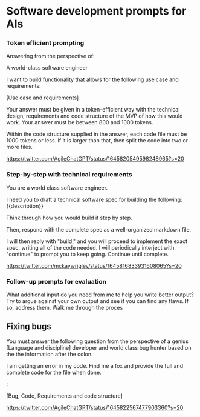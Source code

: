 # Software development prompts for AIs

### Token efficient prompting
Answering from the perspective of:

A world-class software engineer

I want to build functionality that allows for the following use case and requirements:

[Use case and requirements]

Your answer must be given in a token-efficient way with the technical design, requirements and code structure of the MVP of how this would work. Your answer must be between 800 and 1000 tokens.

Within the code structure supplied in the answer, each code file must be 1000 tokens or less. If it is larger than that, then split the code into two or more files.

https://twitter.com/AgileChatGPT/status/1645820549598248965?s=20


### Step-by-step with technical requirements
You are a world class software engineer.

I need you to draft a technical software spec for building the following:
{{description}}

Think through how you would build it step by step.

Then, respond with the complete spec as a well-organized markdown file.

I will then reply with "build," and you will proceed to implement the exact spec, writing all of the code needed. I will periodically interject with "continue" to prompt you to keep going. Continue until complete.

https://twitter.com/mckaywrigley/status/1645816833931608065?s=20

### Follow-up prompts for evaluation

What additional input do you need from me to help you write better output?
Try to argue against your own output and see if you can find any flaws. If so, address them. Walk me through the proces

## Fixing bugs
You must answer the following question from the perspective of a genius [Language and discipline] developer and world class bug hunter based on the the information after the colon.

I am getting an error in my code. Find me a fox and provide the full and complete code for the file when done.

:

[Bug, Code, Requirements and code structure]

https://twitter.com/AgileChatGPT/status/1645822567477903360?s=20
